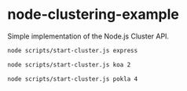 # node-clustering-example

Simple implementation of the Node.js Cluster API.

```bash
node scripts/start-cluster.js express
```

```bash
node scripts/start-cluster.js koa 2
```

```bash
node scripts/start-cluster.js pokla 4
```
